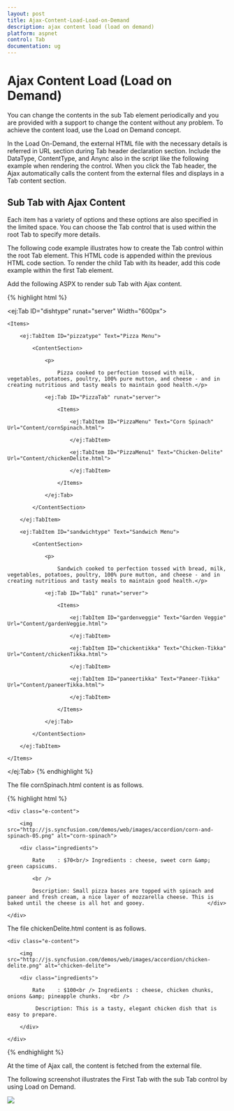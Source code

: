 ```yaml
---
layout: post
title: Ajax-Content-Load-Load-on-Demand
description: ajax content load (load on demand)
platform: aspnet
control: Tab
documentation: ug
---
```


# Ajax Content Load (Load on Demand)

You can change the contents in the sub Tab element periodically and you are provided with a support to change the content without any problem. To achieve the content load, use the Load on Demand concept.

In the Load On-Demand, the external HTML file with the necessary details is referred in URL section during Tab header declaration section. Include the DataType, ContentType, and Anync also in the script like the following example when rendering the control. When you click the Tab header, the Ajax automatically calls the content from the external files and displays in a Tab content section. 

## Sub Tab with Ajax Content

Each item has a variety of options and these options are also specified in the limited space. You can choose the Tab control that is used within the root Tab to specify more details.

The following code example illustrates how to create the Tab control within the root Tab element. This HTML code is appended within the previous HTML code section. To render the child Tab with its header, add this code example within the first Tab element. 

Add the following ASPX to render sub Tab with Ajax content.

{% highlight html %}

<ej:Tab ID="dishtype" runat="server" Width="600px">

    <Items>

        <ej:TabItem ID="pizzatype" Text="Pizza Menu">

            <ContentSection>

                <p>

                    Pizza cooked to perfection tossed with milk, vegetables, potatoes, poultry, 100% pure mutton, and cheese - and in creating nutritious and tasty meals to maintain good health.</p>

                <ej:Tab ID="PizzaTab" runat="server">

                    <Items>

                        <ej:TabItem ID="PizzaMenu" Text="Corn Spinach" Url="Content/cornSpinach.html">

                        </ej:TabItem>

                        <ej:TabItem ID="PizzaMenu1" Text="Chicken-Delite" Url="Content/chickenDelite.html">

                        </ej:TabItem>

                    </Items>

                </ej:Tab>

            </ContentSection>

        </ej:TabItem>

        <ej:TabItem ID="sandwichtype" Text="Sandwich Menu">

            <ContentSection>

                <p>

                    Sandwich cooked to perfection tossed with bread, milk, vegetables, potatoes, poultry, 100% pure mutton, and cheese - and in creating nutritious and tasty meals to maintain good health.</p>

                <ej:Tab ID="Tab1" runat="server">

                    <Items>

                        <ej:TabItem ID="gardenveggie" Text="Garden Veggie" Url="Content/gardenVeggie.html">

                        </ej:TabItem>

                        <ej:TabItem ID="chickentikka" Text="Chicken-Tikka" Url="Content/chickenTikka.html">

                        </ej:TabItem>

                        <ej:TabItem ID="paneertikka" Text="Paneer-Tikka" Url="Content/paneerTikka.html">

                        </ej:TabItem>

                    </Items>

                </ej:Tab>

            </ContentSection>

        </ej:TabItem>

    </Items>

</ej:Tab>
{% endhighlight %}

The file cornSpinach.html content is as follows. 

{% highlight html %}

<!DOCTYPE html>

<html xmlns="http://www.w3.org/1999/xhtml">

<body>

    <div class="e-content">

        <img src="http://js.syncfusion.com/demos/web/images/accordion/corn-and-spinach-05.png" alt="corn-spinach">

        <div class="ingredients">

            Rate    : $70<br/> Ingredients : cheese, sweet corn &amp; green capsicums.

            <br />

            Description: Small pizza bases are topped with spinach and paneer and fresh cream, a nice layer of mozzarella cheese. This is baked until the cheese is all hot and gooey.                    </div>

    </div>   

</body>

</html>

 The file chickenDelite.html content is as follows.

<!DOCTYPE html>

<html xmlns="http://www.w3.org/1999/xhtml">

<body>

    <div class="e-content">

        <img src="http://js.syncfusion.com/demos/web/images/accordion/chicken-delite.png" alt="chicken-delite">

        <div class="ingredients">

            Rate    : $100<br /> Ingredients : cheese, chicken chunks, onions &amp; pineapple chunks.   <br /> 

             Description: This is a tasty, elegant chicken dish that is easy to prepare.

        </div>

    </div>

</body>

</html>

{% endhighlight %}


At the time of Ajax call, the content is fetched from the external file.



The following screenshot illustrates the First Tab with the sub Tab control by using Load on Demand. 

![](Ajax-Content-Load-Load-on-Demand_images/Ajax-Content-Load-Load-on-Demand_img1.png) 




